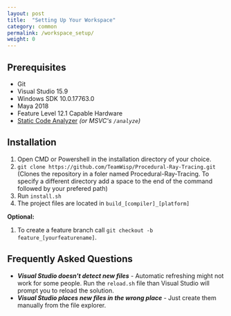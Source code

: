 ```yaml
---
layout: post
title:  "Setting Up Your Workspace"
category: common
permalink: /workspace_setup/
weight: 0
---
```


## Prerequisites

* Git
* Visual Studio 15.9
* Windows SDK 10.0.17763.0
* Maya 2018
* Feature Level 12.1 Capable Hardware
* [Static Code Analyzer]({{site.url}}/code_standards/#automated-code-analysis) *(or MSVC's `/analyze`)*

## Installation

1. Open CMD or Powershell in the installation directory of your choice. 
1. `git clone https://github.com/TeamWisp/Procedural-Ray-Tracing.git` (Clones the repository in a foler named Procedural-Ray-Tracing. To specify a different directory add a space to the end of the command followed by your prefered path)
1. Run `install.sh`
1. The project files are located in `build_[compiler]_[platform]`

**Optional:**
1. To create a feature branch call `git checkout -b feature_[yourfeaturename]`.

## Frequently Asked Questions

* ***Visual Studio doesn't detect new files*** - Automatic refreshing might not work for some people. Run the `reload.sh` file than Visual Studio will prompt you to reload the solution.
* ***Visual Studio places new files in the wrong place*** - Just create them manually from the file explorer.
